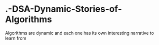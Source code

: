 # .-DSA-Dynamic-Stories-of-Algorithms
Algorithms are dynamic and each one has its own interesting narrative to learn from
